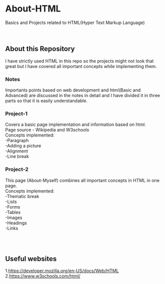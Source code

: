 # About-HTML
Basics and Projects related to HTML(Hyper Text Markup Language)
<br>
<br>
<br>

## About this Repository
I have strictly used HTML in this repo so the projects might not look that great but I have covered all important concepts while implementing them.<br />

### Notes
Importants points based on web development and html(Basic and Advanced) are discussed in the notes in detail and I have divided it in three parts so that it is easily understandable.

### Project-1
Covers a basic page implementation and information based on html.\
Page source - Wikipedia and W3schools\
Concepts implemented:\
-Paragraph\
-Adding a picture\
-Alignment\
-Line break

### Project-2
This page (About-Myself) combines all important concepts in HTML in one page.\
Concepts implemented:\
-Thematic break\
-Lists\
-Forms\
-Tables\
-Images\
-Headings\
-Links

<br>
<br>

## Useful websites
1.https://developer.mozilla.org/en-US/docs/Web/HTML <br />
2.https://www.w3schools.com/html/
